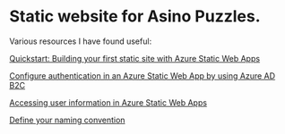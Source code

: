 # Static website for Asino Puzzles.

Various resources I have found useful:

[Quickstart: Building your first static site with Azure Static Web Apps](https://learn.microsoft.com/en-us/azure/static-web-apps/getting-started?tabs=react)

[Configure authentication in an Azure Static Web App by using Azure AD B2C](https://learn.microsoft.com/en-us/azure/active-directory-b2c/configure-authentication-in-azure-static-app)

[Accessing user information in Azure Static Web Apps](https://learn.microsoft.com/en-us/azure/static-web-apps/user-information)

[Define your naming convention](https://learn.microsoft.com/en-us/azure/cloud-adoption-framework/ready/azure-best-practices/resource-naming)
